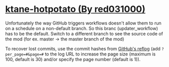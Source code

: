 # [ktane-hotpotato (By red031000)](https://github.com/red031000/ktane-hotpotato)

Unfortunately the way GitHub triggers workflows doesn't allow them to run on a schedule on a non-default branch. So this branc (updater_workflow) has to be the default. Switch to a different branch to see the source code of the mod (for ex. master -> the master branch of the mod)

To recover lost commits, use the commit hashes from [GitHub's reflog](https://api.github.com/repos/KtaneModules/ktane-hotpotato-red031000/events) (add `?per_page=#&page=#` to the log URL to increase the page size (maximum is 100, default is 30) and/or specify the page number (default is 1)).
